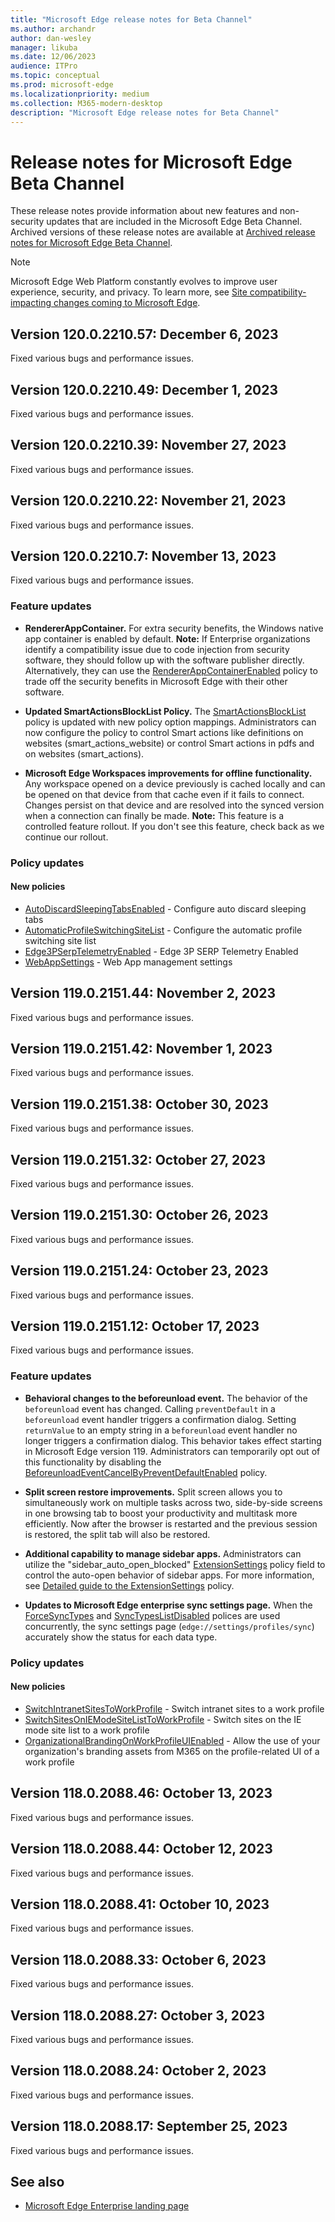 ```yaml
---
title: "Microsoft Edge release notes for Beta Channel"
ms.author: archandr
author: dan-wesley
manager: likuba
ms.date: 12/06/2023
audience: ITPro
ms.topic: conceptual
ms.prod: microsoft-edge
ms.localizationpriority: medium
ms.collection: M365-modern-desktop
description: "Microsoft Edge release notes for Beta Channel"
---
```


# Release notes for Microsoft Edge Beta Channel

These release notes provide information about new features and non-security updates that are included in the Microsoft Edge Beta Channel. Archived versions of these release notes are available at [Archived release notes for Microsoft Edge Beta Channel](./microsoft-edge-relnote-archive-beta-channel.md).

> [!NOTE]
> Microsoft Edge Web Platform constantly evolves to improve user experience, security, and privacy. To learn more, see [Site compatibility-impacting changes coming to Microsoft Edge](/microsoft-edge/web-platform/site-impacting-changes).

## Version 120.0.2210.57: December 6, 2023

Fixed various bugs and performance issues.

## Version 120.0.2210.49: December 1, 2023

Fixed various bugs and performance issues.

## Version 120.0.2210.39: November 27, 2023

Fixed various bugs and performance issues.

## Version 120.0.2210.22: November 21, 2023

Fixed various bugs and performance issues.

## Version 120.0.2210.7: November 13, 2023

Fixed various bugs and performance issues.

### Feature updates

- **RendererAppContainer.** For extra security benefits, the Windows native app container is enabled by default. **Note:** If Enterprise organizations identify a compatibility issue due to code injection from security software, they should follow up with the software publisher directly. Alternatively, they can use the [RendererAppContainerEnabled](/deployedge/microsoft-edge-policies#rendererappcontainerenabled) policy to trade off the security benefits in Microsoft Edge with their other software.

- **Updated SmartActionsBlockList Policy.**  The [SmartActionsBlockList](/deployedge/microsoft-edge-policies#smartactionsblocklist) policy is updated with new policy option mappings.  Administrators can now configure the policy to control Smart actions like definitions on websites (smart_actions_website) or control Smart actions in pdfs and on websites (smart_actions).

- **Microsoft Edge Workspaces improvements for offline functionality.**  Any workspace opened on a device previously is cached locally and can be opened on that device from that cache even if it fails to connect. Changes persist on that device and are resolved into the synced version when a connection can finally be made. **Note:** This feature is a controlled feature rollout. If you don't see this feature, check back as we continue our rollout.

### Policy updates

#### New policies

- [AutoDiscardSleepingTabsEnabled](/deployedge/microsoft-edge-policies#autodiscardsleepingtabsenabled) - Configure auto discard sleeping tabs
- [AutomaticProfileSwitchingSiteList](/deployedge/microsoft-edge-policies#automaticprofileswitchingsitelist) - Configure the automatic profile switching site list
- [Edge3PSerpTelemetryEnabled](/deployedge/microsoft-edge-policies#edge3pserptelemetryenabled) - Edge 3P SERP Telemetry Enabled
- [WebAppSettings](/deployedge/microsoft-edge-policies#webappsettings) - Web App management settings

## Version 119.0.2151.44: November 2, 2023

Fixed various bugs and performance issues.

## Version 119.0.2151.42: November 1, 2023

Fixed various bugs and performance issues.

## Version 119.0.2151.38: October 30, 2023

Fixed various bugs and performance issues.

## Version 119.0.2151.32: October 27, 2023

Fixed various bugs and performance issues.

## Version 119.0.2151.30: October 26, 2023

Fixed various bugs and performance issues.

## Version 119.0.2151.24: October 23, 2023

Fixed various bugs and performance issues.

## Version 119.0.2151.12: October 17, 2023

Fixed various bugs and performance issues.

### Feature updates

- **Behavioral changes to the beforeunload event.** The behavior of the `beforeunload` event has changed. Calling `preventDefault` in a `beforeunload` event handler triggers a confirmation dialog. Setting `returnValue` to an empty string in a `beforeunload` event handler no longer triggers a confirmation dialog. This behavior takes effect starting in Microsoft Edge version 119. Administrators can temporarily opt out of this functionality by disabling the [BeforeunloadEventCancelByPreventDefaultEnabled](/deployedge/microsoft-edge-policies#beforeunloadeventcancelbypreventdefaultenabled) policy.

- **Split screen restore improvements.** Split screen allows you to simultaneously work on multiple tasks across two, side-by-side screens in one browsing tab to boost your productivity and multitask more efficiently. Now after the browser is restarted and the previous session is restored, the split tab will also be restored.

- **Additional capability to manage sidebar apps.** Administrators can utilize the "sidebar_auto_open_blocked" [ExtensionSettings](/deployedge/microsoft-edge-policies#extensionsettings) policy field to control the auto-open behavior of sidebar apps.  For more information, see [Detailed guide to the ExtensionSettings](/deployedge/microsoft-edge-manage-extensions-ref-guide) policy.

- **Updates to Microsoft Edge enterprise sync settings page.** When the [ForceSyncTypes](/deployedge/microsoft-edge-policies#forcesynctypes) and [SyncTypesListDisabled](/deployedge/microsoft-edge-policies#synctypeslistdisabled) polices are used concurrently, the sync settings page (`edge://settings/profiles/sync`) accurately show the status for each data type.

### Policy updates

#### New policies

- [SwitchIntranetSitesToWorkProfile](/deployedge/microsoft-edge-policies#switchintranetsitestoworkprofile) - Switch intranet sites to a work profile
- [SwitchSitesOnIEModeSiteListToWorkProfile](/deployedge/microsoft-edge-policies#switchsitesoniemodesitelisttoworkprofile) - Switch sites on the IE mode site list to a work profile
- [OrganizationalBrandingOnWorkProfileUIEnabled](/deployedge/microsoft-edge-policies#organizationalbrandingonworkprofileuienabled) - Allow the use of your organization's branding assets from M365 on the profile-related UI of a work profile

## Version 118.0.2088.46: October 13, 2023

Fixed various bugs and performance issues.

## Version 118.0.2088.44: October 12, 2023

Fixed various bugs and performance issues.

## Version 118.0.2088.41: October 10, 2023

Fixed various bugs and performance issues.

## Version 118.0.2088.33: October 6, 2023

Fixed various bugs and performance issues.

## Version 118.0.2088.27: October 3, 2023

Fixed various bugs and performance issues.

## Version 118.0.2088.24: October 2, 2023

Fixed various bugs and performance issues.

## Version 118.0.2088.17: September 25, 2023

Fixed various bugs and performance issues.

<!-- Version 118.0.2088.11: September 20, 2023 to Version 117.0.2045.12: August 29, 2023 -->
<!-- Version 117.0.2045.9: August 25, 2023 to Version 116.0.1938.36: July 31, 2023 -->
<!-- Version 116.0.1938.29: July 24, 2023 to Version 115.0.1901.9: June 15, 2023 -->
<!-- from Version 115.0.1901.7: June 13, 2023 to Version 114.0.1823.18: May 15, 2023 -->
<!-- Version 114.0.1823.11: May 9, 2023 to Version 113.0.1774.15: April 18, 2023 -->
<!-- Version 113.0.1774.9: April 12, 2023 to Version 112.0.1722.15: March 21, 2023 -->
<!-- from Version 112.0.1722.11: March 17, 2023 to Version 111.0.1661.22: February 24, 2023 -->
<!-- from Version 111.0.1661.15: February 16, 2023 to Version 110.0.1587.22: January 24, 2023 -->
<!--- from Version 110.0.1587.17: January 20, 2023 to Version 109.0.1518.23: December 14, 2022 -->
<!--- from Version 109.0.1518.14: December 7, 2022 to Version 108.0.1462.20: November 14, 2022 -->
<!--- from Version 108.0.1462.15: November 10, 2022 to Version 107.0.1418.13: October 18, 2022 -->
<!--- from Version 107.0.1418.8: October 13, 2022 to Version 106.0.1370.17: September 16, 2022 -->
<!-- from Version 106.0.1370.15: September 15, 2022 to Version Version 105.0.1343.10: August 19, 2022 ---->
<!--- from Version 105.0.1343.7: August 16, 2022 to Version 104.0.1293.21: July 14 ---->
<!--- from Version 104.0.1293.14: July 7 to Version 103.0.1264.17: June 6 ---->
<!--- from Version 103.0.1264.13: June 2 to Version 102.0.1245.12: May 13 ---->
<!--- from Version 102.0.1245.7: May 10 to Version 101.0.1210.14: April 12 ---->
<!--- from Version 101.0.1210.10: April 8 to Version 100.0.1185.12: March 18 --->
<!--- from Version 100.0.1185.10: March 17 to Version 99.0.1150.16: February 14 --->
<!--- From Version 99.0.1150.11: February 9 to Version 98.0.1108.27: January 19 --->
<!-- archive from Version 98.0.1108.23: January 14 to Version 97.0.1072.28: December 8 -->
<!--- Version 97.0.1072.21: December 1 to Version 96.0.1054.13: November 5  --->
<!--- archive from Version 96.0.1054.8: November 1 to Version 95.0.1020.14: October 5  --->
<!-- archive from version 95.0.1020.9: September 28 to version 94.0.992.14: September 7 -->
<!-- archive from Version 94.0.992.9: September 2 to Version 92.0.902.40: July 6 -->
<!--Archive from Version 92.0.902.22: June 21 to Version 89.0.774.23: February 8  -->
<!-- Archive from Version 87.0.664.18: October 26 to to version 89.0.774.18: February 3 --->
<!-- Archive from Version 87.0.664.12: October 20 to version 86.0.622.15: September 14 -->
<!--- Archived to version 86.0.622.11: September 9 ---->
<!--- Archived to version 85.0.564.18: July 28 ---->

## See also

- [Microsoft Edge Enterprise landing page](https://aka.ms/EdgeEnterprise)
